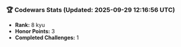 ### 🏆 Codewars Stats (Updated: 2025-09-29 12:16:56 UTC)

- **Rank:** 8 kyu
- **Honor Points:** 3
- **Completed Challenges:** 1

